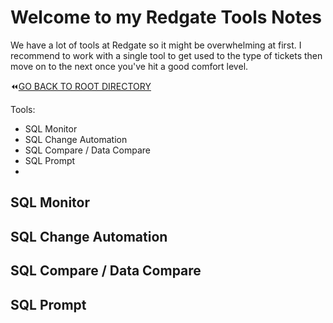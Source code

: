 # Welcome to my Redgate Tools Notes

We have a lot of tools at Redgate so it might be overwhelming at first. I recommend to work with a single tool to get used to the type of tickets then move on to the next once you've hit a good comfort level.

:rewind:[GO BACK TO ROOT DIRECTORY](https://github.com/daviddang-redgate/my-notes/)

Tools:
- SQL Monitor
- SQL Change Automation
- SQL Compare / Data Compare
- SQL Prompt
- 

## SQL Monitor

## SQL Change Automation

## SQL Compare / Data Compare

## SQL Prompt

